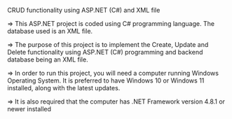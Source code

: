CRUD functionality using ASP.NET (C#) and XML file

=> This ASP.NET project is coded using C# programming language. The database used is an XML file.

=> The purpose of this project is to implement the Create, Update and Delete functionality using ASP.NET (C#) programming and backend database being an XML file.

=> In order to run this project, you will need a computer running Windows Operating System. It is preferred to have Windows 10 or Windows 11 installed, along with the latest updates.

=> It is also required that the computer has .NET Framework version 4.8.1 or newer installed
